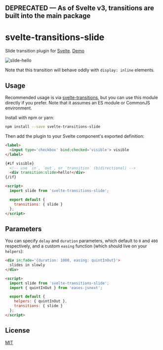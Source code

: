 ## DEPRECATED — As of Svelte v3, transitions are built into the main package

# svelte-transitions-slide

Slide transition plugin for [Svelte](https://svelte.technology). [Demo](https://svelte.technology/repl?version=2.5.0&gist=b447904fdd05737538c24268cca144cc)

![slide-hello](https://cloud.githubusercontent.com/assets/1162160/25782611/50b10200-331c-11e7-9cd9-9ce8cbaf3f33.gif)

Note that this transition will behave oddly with `display: inline` elements.

## Usage

Recommended usage is via [svelte-transitions](https://github.com/sveltejs/svelte-transitions), but you can use this module directly if you prefer. Note that it assumes an ES module or CommonJS environment.

Install with npm or yarn:

```bash
npm install --save svelte-transitions-slide
```

Then add the plugin to your Svelte component's exported definition:

```html
<label>
  <input type='checkbox' bind:checked='visible'> visible
</label>

{#if visible}
  <!-- use `in`, `out`, or `transition` (bidirectional) -->
  <div transition:slide>hello!</div>
{/if}

<script>
  import slide from 'svelte-transitions-slide';

  export default {
    transitions: { slide }
  };
</script>
```


## Parameters

You can specify `delay` and `duration` parameters, which default to `0` and `400` respectively, and a custom `easing` function (which should live on your `helpers`):

```html
<div in:fade='{duration: 1000, easing: quintInOut}'>
  slides in slowly
</div>

<script>
  import slide from 'svelte-transitions-slide';
  import { quintInOut } from 'eases-jsnext';

  export default {
    helpers: { quintInOut },
    transitions: { slide }
  };
</script>
```


## License

[MIT](LICENSE)
